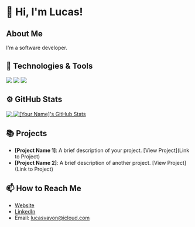 # 👋 Hi, I'm Lucas!

## About Me
I'm a software developer.

## 🔧 Technologies & Tools
![](https://shields.io/badge/Code-Go-informational?style=flat&logo=go&logoColor=white&color=2bbc8a)
![](https://shields.io/badge/Code-Docker-informational?style=flat&logo=docker&logoColor=white&color=2bbc8a)
![](https://img.shields.io/badge/Code-JavaScript-informational?style=flat&logo=javascript&logoColor=white&color=2bbc8a)
<!-- Add more badges from https://shields.io/ -->

## ⚙️ GitHub Stats
<a href="https://github.com/lucasvavon">
  <img align="center" src="https://github-readme-stats.vercel.app/api/top-langs/?username=lucasvavon&hide=html&title_color=ffffff&text_color=c9cacc&icon_color=2bbc8a&bg_color=1d1f21" />
</a>
<a href="https://github.com/lucasvavon">
  <img align="center" src="https://github-readme-stats.vercel.app/api?username=lucasvavon&show_icons=true&line_height=27&count_private=true&title_color=ffffff&text_color=c9cacc&icon_color=2bbc8a&bg_color=1d1f21" alt="[Your Name]'s GitHub Stats" />
</a>

## 📚 Projects
- **[Project Name 1]**: A brief description of your project. [View Project](Link to Project)
- **[Project Name 2]**: A brief description of another project. [View Project](Link to Project)
<!-- Add more projects as needed -->

## 📫 How to Reach Me
- [Website](https://www.lucasvavon.com/)
- [LinkedIn](https://www.linkedin.com/in/lucas-vavon/)
- Email: lucasvavon@icloud.com
<!-- Add other contact methods as preferred -->
